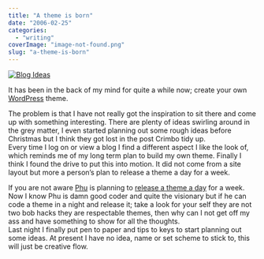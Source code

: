 ```yaml
---
title: "A theme is born"
date: "2006-02-25"
categories: 
  - "writing"
coverImage: "image-not-found.png"
slug: "a-theme-is-born"
---
```


[![Blog Ideas](/images/104540922_7ba0853fbc.jpg)](http://www.flickr.com/photos/funkylarma/104540922/ "Photo Sharing")

It has been in the back of my mind for quite a while now; create your own [WordPress](http://wordpress.org) theme.

The problem is that I have not really got the inspiration to sit there and come up with something interesting. There are plenty of ideas swirling around in the grey matter, I even started planning out some rough ideas before Christmas but I think they got lost in the post Crimbo tidy up.  
Every time I log on or view a blog I find a different aspect I like the look of, which reminds me of my long term plan to build my own theme. Finally I think I found the drive to put this into motion. It did not come from a site layout but more a person’s plan to release a theme a day for a week.

If you are not aware [Phu](http://ifelse.co.uk) is planning to [release a theme a day](http://ifelse.co.uk/archives/2006/02/21/a-theme-a-day/) for a week. Now I know Phu is damn good coder and quite the visionary but if he can code a theme in a night and release it; take a look for your self they are not two bob hacks they are respectable themes, then why can I not get off my ass and have something to show for all the thoughts.  
Last night I finally put pen to paper and tips to keys to start planning out some ideas. At present I have no idea, name or set scheme to stick to, this will just be creative flow.
